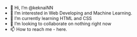 - 👋 Hi, I’m @keknaiNN
- 👀 I’m interested in Web Developing and Machine Learning.
- 🌱 I’m currently learning HTML and CSS
- 💞️ I’m looking to collaborate on nothing right now
- 📫 How to reach me - here.
